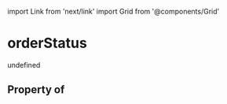 import Link from 'next/link'
import Grid from '@components/Grid'

# orderStatus

undefined

## Property of



